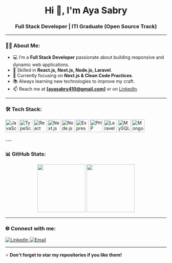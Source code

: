 <h1 align="center">Hi 👋, I'm Aya Sabry</h1>
<h3 align="center">Full Stack Developer | ITI Graduate (Open Source Track)</h3>

---

### 👩‍💻 About Me:
- 💻 I’m a **Full Stack Developer** passionate about building responsive and dynamic web applications.
- 🚀 Skilled in **React.js, Next.js, Node.js, Laravel**.
- 🎯 Currently focusing on **Next.js & Clean Code Practices**.
- 📚 Always learning new technologies to improve my craft.
- 📫 Reach me at **[ayasabry410@gmail.com]** or on [LinkedIn](https://www.linkedin.com/in/aya-sabry-85469524a/).

---

### 🛠️ Tech Stack:
<p align="left">
  <img src="https://cdn.jsdelivr.net/gh/devicons/devicon/icons/javascript/javascript-original.svg" width="40" alt="JavaScript" />
  <img src="https://cdn.jsdelivr.net/gh/devicons/devicon/icons/typescript/typescript-original.svg" width="40" alt="TypeScript" />
  <img src="https://cdn.jsdelivr.net/gh/devicons/devicon/icons/react/react-original.svg" width="40" alt="React" />
  <img src="https://cdn.jsdelivr.net/gh/devicons/devicon/icons/nextjs/nextjs-original.svg" width="40" alt="Next.js" />
  <img src="https://cdn.jsdelivr.net/gh/devicons/devicon/icons/nodejs/nodejs-original.svg" width="40" alt="Node.js" />
  <img src="https://cdn.jsdelivr.net/gh/devicons/devicon/icons/express/express-original.svg" width="40" alt="Express" />
  <img src="https://cdn.jsdelivr.net/gh/devicons/devicon/icons/php/php-original.svg" width="40" alt="PHP" />
  <img src="https://cdn.jsdelivr.net/gh/devicons/devicon/icons/laravel/laravel-plain.svg" width="40" alt="Laravel" />
  <img src="https://cdn.jsdelivr.net/gh/devicons/devicon/icons/mysql/mysql-original.svg" width="40" alt="MySQL" />
  <img src="https://cdn.jsdelivr.net/gh/devicons/devicon/icons/mongodb/mongodb-original.svg" width="40" alt="MongoDB" />
</p>
---

### 📊 GitHub Stats:
<p align="center">
  <img src="https://github-readme-stats.vercel.app/api?username=yourusername&show_icons=true&theme=tokyonight" height="150"/>
  <img src="https://github-readme-stats.vercel.app/api/top-langs/?username=yourusername&layout=compact&theme=tokyonight" height="150"/>
</p>

---

### 🌐 Connect with me:
<p align="left">
  <a href="https://www.linkedin.com/in/aya-sabry-85469524a/" target="_blank">
    <img src="https://img.shields.io/badge/LinkedIn-blue?logo=linkedin&logoColor=white" alt="LinkedIn"/>
  </a>
  <a href="mailto:ayasabry410@gmail.com">
    <img src="https://img.shields.io/badge/Email-red?logo=gmail&logoColor=white" alt="Email"/>
  </a>
</p>

---

⭐ **Don't forget to star my repositories if you like them!**
